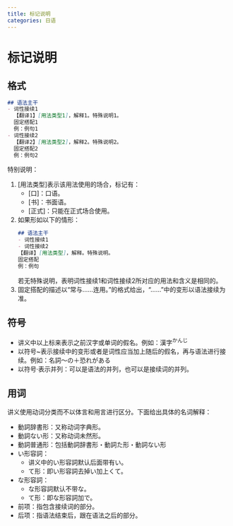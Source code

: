 ```yaml
---
title: 标记说明
categories: 日语
---
```

# 标记说明
## 格式
```markdown
## 语法主干
- 词性接续1
  【翻译1】[用法类型1]，解释1。特殊说明1。
  固定搭配1  
  例：例句1  
- 词性接续2
  【翻译2】[用法类型2]，解释2。特殊说明2。
  固定搭配2  
  例：例句2
```
特别说明：  
1. [用法类型]表示该用法使用的场合，标记有：  
   - [口]：口语。  
   - [书]：书面语。  
   - [正式]：只能在正式场合使用。  
2. 如果形如以下的情形：  
    ```markdown
    ## 语法主干
   - 词性接续1
   - 词性接续2
    【翻译】[用法类型]，解释。特殊说明。
    固定搭配  
    例：例句  
    ```
    若无特殊说明，表明词性接续1和词性接续2所对应的用法和含义是相同的。  
3. 固定搭配的描述以“常与……连用。”的格式给出，“……”中的变形以语法接续为准。  

## 符号
- 讲义中以上标来表示之前汉字或单词的假名。例如：漢字<sup>かんじ</sup>  
- 以符号\~表示接续中的变形或者是词性应当加上随后的假名，再与语法进行接续。例如：名詞～の＋恐れがある  
- 以符号·表示并列：可以是语法的并列，也可以是接续词的并列。  

## 用词
讲义使用动词分类而不以体言和用言进行区分。下面给出具体的名词解释：  
- 動詞辞書形：又称动词字典形。  
- 動詞ない形：又称动词未然形。  
- 動詞普通形：包括動詞辞書形・動詞た形・動詞ない形  
- い形容詞：
   - 讲义中的い形容詞默认后面带有い。  
   - て形：即い形容詞去掉い加上くて。  
- な形容詞：
   - な形容詞默认不带な。  
   - て形：即な形容詞加で。
- 前项：指包含接续词的部分。  
- 后项：指语法结束后，跟在语法之后的部分。  
